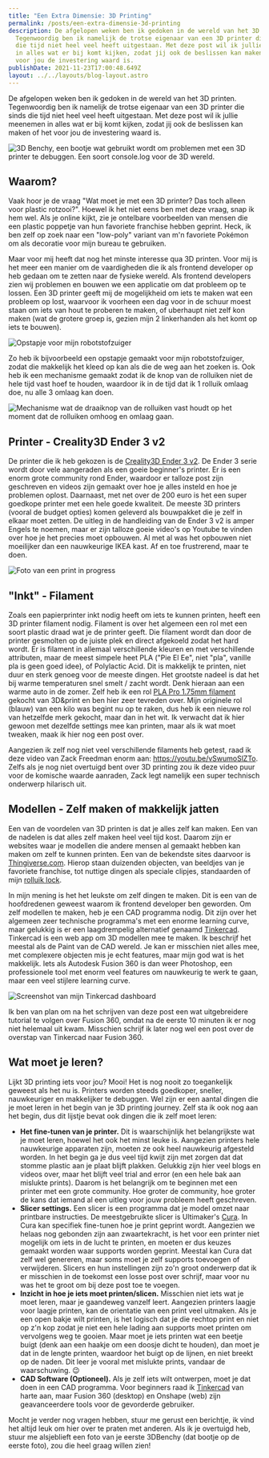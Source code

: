 ```yaml
---
title: "Een Extra Dimensie: 3D Printing"
permalink: /posts/een-extra-dimensie-3d-printing
description: De afgelopen weken ben ik gedoken in de wereld van het 3D printen.
  Tegenwoordig ben ik namelijk de trotse eigenaar van een 3D printer die sinds
  die tijd niet heel veel heeft uitgestaan. Met deze post wil ik jullie meenemen
  in alles wat er bij komt kijken, zodat jij ook de beslissen kan maken of het
  voor jou de investering waard is.
publishDate: 2021-11-23T17:00:48.649Z
layout: ../../layouts/blog-layout.astro
---
```





De afgelopen weken ben ik gedoken in de wereld van het 3D printen. Tegenwoordig ben ik namelijk de trotse eigenaar van een 3D printer die sinds die tijd niet heel veel heeft uitgestaan. Met deze post wil ik jullie meenemen in alles wat er bij komt kijken, zodat jij ook de beslissen kan maken of het voor jou de investering waard is.

![3D Benchy, een bootje wat gebruikt wordt om problemen met een 3D printer te debuggen. Een soort console.log voor de 3D wereld.](https://res.cloudinary.com/sandergnl/image/upload/c_scale,f_auto,q_auto,w_1024/v1637598431/Benchy_yfnfzl.jpg "3D Benchy, een bootje wat gebruikt wordt om problemen met een 3D printer te debuggen. Een soort console.log voor de 3D wereld.")

## Waarom?

Vaak hoor je de vraag "Wat moet je met een 3D printer? Das toch alleen voor plastic rotzooi?". Hoewel ik het niet eens ben met deze vraag, snap ik hem wel. Als je online kijkt, zie je ontelbare voorbeelden van mensen die een plastic poppetje van hun favoriete franchise hebben geprint. Heck, ik ben zelf op zoek naar een "low-poly" variant van m'n favoriete Pokémon om als decoratie voor mijn bureau te gebruiken. 

Maar voor mij heeft dat nog het minste interesse qua 3D printen. Voor mij is het meer een manier om de vaardigheden die ik als frontend developer op heb gedaan om te zetten naar de fysieke wereld. Als frontend developers zien wij problemen en bouwen we een applicatie om dat probleem op te lossen. Een 3D printer geeft mij de mogelijkheid om iets te maken wat een probleem op lost, waarvoor ik voorheen een dag voor in de schuur moest staan om iets van hout te proberen te maken, of uberhaupt niet zelf kon maken (wat de grotere groep is, gezien mijn 2 linkerhanden als het komt op iets te bouwen).

![Opstapje voor mijn robotstofzuiger](https://res.cloudinary.com/sandergnl/image/upload/c_crop,f_auto,g_north,h_640,q_auto,w_1024,y_600/v1637600487/Booster_voor_Dobby_ni0cwa.jpg "Opstapje voor mijn robotstofzuiger, Dobby.")

Zo heb ik bijvoorbeeld een opstapje gemaakt voor mijn robotstofzuiger, zodat die makkelijk het kleed op kan als die de weg aan het zoeken is. Ook heb ik een mechanisme gemaakt zodat ik de knop van de rolluiken niet de hele tijd vast hoef te houden, waardoor ik in de tijd dat ik 1 rolluik omlaag doe, nu alle 3 omlaag kan doen.

![Mechanisme wat de draaiknop van de rolluiken vast houdt op het moment dat de rolluiken omhoog en omlaag gaan.](https://res.cloudinary.com/sandergnl/image/upload/c_scale,f_auto,q_auto,w_1024/v1637598457/Shutter_lock_zqohah.jpg)

## Printer - Creality3D Ender 3 v2

De printer die ik heb gekozen is de [Creality3D Ender 3 v2](https://www.bol.com/nl/nl/p/creality-ender-3-v2-nieuwste-3d-printer/9300000006894882/). De Ender 3 serie wordt door vele aangeraden als een goeie beginner's printer. Er is een enorm grote community rond Ender, waardoor er talloze post zijn geschreven en videos zijn gemaakt over hoe je alles insteld en hoe je problemen oplost. Daarnaast, met net over de 200 euro is het een super goedkope printer met een hele goede kwaliteit. De meeste 3D printers (vooral de budget opties) komen geleverd als bouwpakket die je zelf in elkaar moet zetten. De uitleg in de handleiding van de Ender 3 v2 is amper Engels te noemen, maar er zijn talloze goeie video's op Youtube te vinden over hoe je het precies moet opbouwen. Al met al was het opbouwen niet moeilijker dan een nauwkeurige IKEA kast. Af en toe frustrerend, maar te doen.

![Foto van een print in progress](/assets/images/print-in-progress.jpg)

## "Inkt" - Filament

Zoals een papierprinter inkt nodig heeft om iets te kunnen printen, heeft een 3D printer filament nodig. Filament is over het algemeen een rol met een soort plastic draad wat je de printer geeft. Die filament wordt dan door de printer gesmolten op de juiste plek en direct afgekoeld zodat het hard wordt. Er is filament in allemaal verschillende kleuren en met verschillende attributen, maar de meest simpele heet PLA ("Pie El Ee", niet "pla", vanille pla is geen goed idee), of Polylactic Acid. Dit is makkelijk te printen, niet duur en sterk genoeg voor de meeste dingen. Het grootste nadeel is dat het bij warme temperaturen snel smelt / zacht wordt. Denk hieraan aan een warme auto in de zomer. Zelf heb ik een rol [PLA Pro 1.75mm filament](https://www.bol.com/nl/nl/p/3dandprint-3d-printer-filament-pla-pro-1-75-mm-1kg-blauw/9300000005814710/) gekocht van 3D&print en ben hier zeer tevreden over. Mijn originele rol (blauw) van een kilo was begint nu op te raken, dus heb ik een nieuwe rol van hetzelfde merk gekocht, maar dan in het wit. Ik verwacht dat ik hier gewoon met dezelfde settings mee kan printen, maar als ik wat moet tweaken, maak ik hier nog een post over. 

Aangezien ik zelf nog niet veel verschillende filaments heb getest, raad ik deze video van Zack Freedman enorm aan: <https://youtu.be/vSwumoSlZTo>. Zelfs als je nog niet overtuigd bent over 3D printing zou ik deze video puur voor de komische waarde aanraden, Zack legt namelijk een super technisch onderwerp hilarisch uit.

## Modellen - Zelf maken of makkelijk jatten

Een van de voordelen van 3D printen is dat je alles zelf kan maken. Een van de nadelen is dat alles zelf maken heel veel tijd kost. Daarom zijn er websites waar je modellen die andere mensen al gemaakt hebben kan maken om zelf te kunnen printen. Een van de bekendste sites daarvoor is [Thingiverse.com](https://www.thingiverse.com/). Hierop staan duizenden objecten, van beeldjes van je favoriete franchise, tot nuttige dingen als speciale clipjes, standaarden of mijn [rolluik lock](https://www.thingiverse.com/thing:5140974).

In mijn mening is het het leukste om zelf dingen te maken. Dit is een van de hoofdredenen geweest waarom ik frontend developer ben geworden. Om zelf modellen te maken, heb je een CAD programma nodig. Dit zijn over het algemeen zeer technische programma's met een enorme learning curve, maar gelukkig is er een laagdrempelig alternatief genaamd [Tinkercad](https://www.tinkercad.com/). Tinkercad is een web app om 3D modellen mee te maken. Ik beschrijf het meestal als de Paint van de CAD wereld. Je kan er misschien niet alles mee, met complexere objecten mis je echt features, maar mijn god wat is het makkelijk. Iets als Autodesk Fusion 360 is dan weer Photoshop, een professionele tool met enorm veel features om nauwkeurig te werk te gaan, maar een veel stijlere learning curve.

![Screenshot van mijn Tinkercad dashboard](https://res.cloudinary.com/sandergnl/image/upload/c_scale,f_auto,q_auto,w_1024/v1637684359/Tinkercad_zouwpa.png)

Ik ben van plan om na het schrijven van deze post een wat uitgebreidere tutorial te volgen over Fusion 360, omdat na de eerste 10 minuten ik er nog niet helemaal uit kwam. Misschien schrijf ik later nog wel een post over de overstap van Tinkercad naar Fusion 360.

## Wat moet je leren?

Lijkt 3D printing iets voor jou? Mooi! Het is nog nooit zo toegankelijk geweest als het nu is. Printers worden steeds goedkoper, sneller, nauwkeuriger en makkelijker te debuggen. Wel zijn er een aantal dingen die je moet leren in het begin van je 3D printing journey. Zelf sta ik ook nog aan het begin, dus dit lijstje bevat ook dingen die ik zelf moet leren:

* **Het fine-tunen van je printer.** Dit is waarschijnlijk het belangrijkste wat je moet leren, hoewel het ook het minst leuke is. Aangezien printers hele nauwkeurige apparaten zijn, moeten ze ook heel nauwkeurig afgesteld worden. In het begin ga je dus veel tijd kwijt zijn met zorgen dat dat stomme plastic aan je plaat blijft plakken. Gelukkig zijn hier veel blogs en videos over, maar het blijft veel trial and error (en een hele bak aan mislukte prints). Daarom is het belangrijk om te beginnen met een printer met een grote community. Hoe groter de community, hoe groter de kans dat iemand al een uitleg voor jouw probleem heeft geschreven.
* **Slicer settings.** Een slicer is een programma dat je model omzet naar printbare instructies. De meestgebruikte slicer is Ultimaker's [Cura](https://ultimaker.com/software/ultimaker-cura). In Cura kan specifiek fine-tunen hoe je print geprint wordt. Aangezien we helaas nog gebonden zijn aan zwaartekracht, is het voor een printer niet mogelijk om iets in de lucht te printen, en moeten er dus keuzes gemaakt worden waar supports worden geprint. Meestal kan Cura dat zelf wel genereren, maar soms moet je zelf supports toevoegen of verwijderen. Slicers en hun instellingen zijn zo'n groot onderwerp dat ik er misschien in de toekomst een losse post over schrijf, maar voor nu was het te groot om bij deze post toe te voegen.
* **Inzicht in hoe je iets moet printen/slicen.** Misschien niet iets wat je moet leren, maar je gaandeweg vanzelf leert. Aangezien printers laagje voor laagje printen, kan de orientatie van een print veel uitmaken. Als je een open bakje wilt printen, is het logisch dat je die rechtop print en niet op z'n kop zodat je niet een hele lading aan supports moet printen om vervolgens weg te gooien. Maar moet je iets printen wat een beetje buigt (denk aan een haakje om een doosje dicht te houden), dan moet je dat in de lengte printen, waardoor het buigt op de lijnen, en niet breekt op de naden. Dit leer je vooral met mislukte prints, vandaar de waarschuwing. 😉
* **CAD Software (Optioneel).** Als je zelf iets wilt ontwerpen, moet je dat doen in een CAD programma. Voor beginners raad ik [Tinkercad](https://www.tinkercad.com/) van harte aan, maar Fusion 360 (desktop) en Onshape (web) zijn geavanceerdere tools voor de gevorderde gebruiker.

Mocht je verder nog vragen hebben, stuur me gerust een berichtje, ik vind het altijd leuk om hier over te praten met anderen. Als ik je overtuigd heb, stuur me alsjeblieft een foto van je eerste 3DBenchy (dat bootje op de eerste foto), zou die heel graag willen zien!